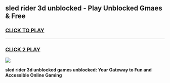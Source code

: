 
## sled rider 3d unblocked - Play Unblocked Gmaes & Free
<h3>
<a href="https://premium.freeplayer.one?title=sled_rider_3d_unblocked&ref=19F">CLICK TO PLAY</a></h3>
<hr>

<h3>
<a href="https://premium.freeplayer.one?title=sled_rider_3d_unblocked&ref=19F">CLICK 2 PLAY</a>
  
</h3>

<a href="https://premium.freeplayer.one?title=sled_rider_3d_unblocked&ref=19F/"><img src="https://clearcache.store/games.png"></a>


**sled rider 3d unblocked games unblocked: Your Gateway to Fun and Accessible Online Gaming**
